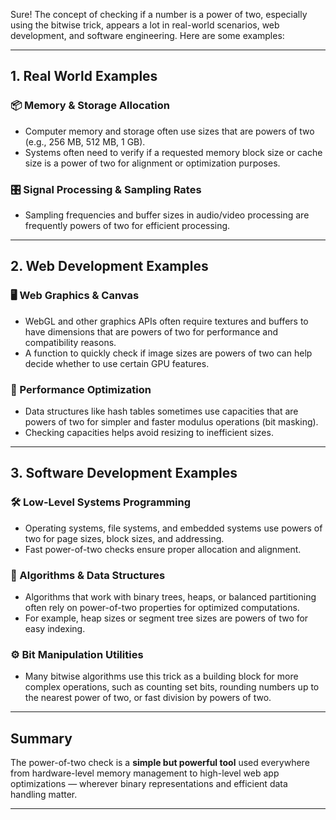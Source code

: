 Sure! The concept of checking if a number is a power of two, especially using the bitwise trick, appears a lot in real-world scenarios, web development, and software engineering. Here are some examples:

---

## 1. Real World Examples

### 📦 Memory & Storage Allocation

* Computer memory and storage often use sizes that are powers of two (e.g., 256 MB, 512 MB, 1 GB).
* Systems often need to verify if a requested memory block size or cache size is a power of two for alignment or optimization purposes.

### 🎛️ Signal Processing & Sampling Rates

* Sampling frequencies and buffer sizes in audio/video processing are frequently powers of two for efficient processing.

---

## 2. Web Development Examples

### 🖥️ Web Graphics & Canvas

* WebGL and other graphics APIs often require textures and buffers to have dimensions that are powers of two for performance and compatibility reasons.
* A function to quickly check if image sizes are powers of two can help decide whether to use certain GPU features.

### 🔧 Performance Optimization

* Data structures like hash tables sometimes use capacities that are powers of two for simpler and faster modulus operations (bit masking).
* Checking capacities helps avoid resizing to inefficient sizes.

---

## 3. Software Development Examples

### 🛠️ Low-Level Systems Programming

* Operating systems, file systems, and embedded systems use powers of two for page sizes, block sizes, and addressing.
* Fast power-of-two checks ensure proper allocation and alignment.

### 🔢 Algorithms & Data Structures

* Algorithms that work with binary trees, heaps, or balanced partitioning often rely on power-of-two properties for optimized computations.
* For example, heap sizes or segment tree sizes are powers of two for easy indexing.

### ⚙️ Bit Manipulation Utilities

* Many bitwise algorithms use this trick as a building block for more complex operations, such as counting set bits, rounding numbers up to the nearest power of two, or fast division by powers of two.

---

## Summary

The power-of-two check is a **simple but powerful tool** used everywhere from hardware-level memory management to high-level web app optimizations — wherever binary representations and efficient data handling matter.

---
